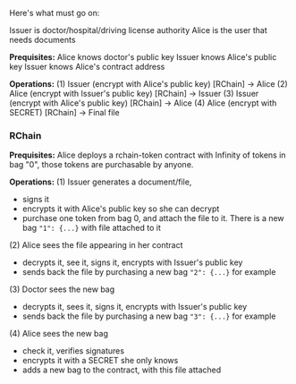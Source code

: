 Here's what must go on:

Issuer is doctor/hospital/driving license authority
Alice is the user that needs documents

**Prequisites:**
Alice knows doctor's public key
Issuer knows Alice's public key
Issuer knows Alice's contract address

**Operations:**
(1) Issuer (encrypt with Alice's public key) [RChain] -> Alice 
(2) Alice  (encrypt with Issuer's public key) [RChain] -> Issuer
(3) Issuer (encrypt with Alice's public key) [RChain] -> Alice
(4) Alice  (encrypt with SECRET) [RChain] -> Final file


### RChain

**Prequisites:**
Alice deploys a rchain-token contract with Infinity of tokens in bag "0", those tokens are purchasable by anyone.

**Operations:**
(1) Issuer generates a document/file,
- signs it
- encrypts it with Alice's public key so she can decrypt
- purchase one token from bag 0, and attach the file to it. There is a new bag `"1": {...}` with file attached to it

(2) Alice sees the file appearing in her contract
- decrypts it, see it, signs it, encrypts with Issuer's public key
- sends back the file by purchasing a new bag `"2": {...}` for example

(3) Doctor sees the new bag
- decrypts it, sees it, signs it, encrypts with Issuer's public key
- sends back the file by purchasing a new bag `"3": {...}` for example

(4) Alice sees the new bag
- check it, verifies signatures
- encrypts it with a SECRET she only knows
- adds a new bag to the contract, with this file attached